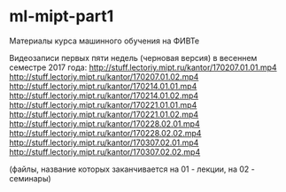 # ml-mipt-part1
Материалы курса машинного обучения на ФИВТе


Видеозаписи первых пяти недель (черновая версия) в весеннем семестре 2017 года:
http://stuff.lectoriy.mipt.ru/kantor/170207.01.01.mp4
http://stuff.lectoriy.mipt.ru/kantor/170207.01.02.mp4
http://stuff.lectoriy.mipt.ru/kantor/170214.01.01.mp4
http://stuff.lectoriy.mipt.ru/kantor/170214.01.02.mp4
http://stuff.lectoriy.mipt.ru/kantor/170221.01.01.mp4
http://stuff.lectoriy.mipt.ru/kantor/170221.01.02.mp4
http://stuff.lectoriy.mipt.ru/kantor/170228.02.01.mp4
http://stuff.lectoriy.mipt.ru/kantor/170228.02.02.mp4
http://stuff.lectoriy.mipt.ru/kantor/170307.02.01.mp4
http://stuff.lectoriy.mipt.ru/kantor/170307.02.02.mp4

(файлы, название которых заканчивается на 01 - лекции, на 02 - семинары)
